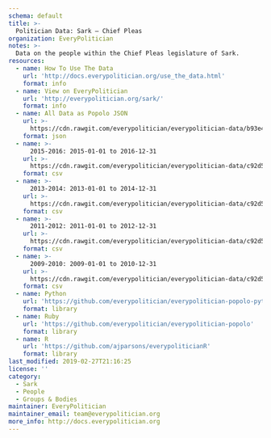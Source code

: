 ```yaml
---
schema: default
title: >-
  Politician Data: Sark — Chief Pleas
organization: EveryPolitician
notes: >-
  Data on the people within the Chief Pleas legislature of Sark.
resources:
  - name: How To Use The Data
    url: 'http://docs.everypolitician.org/use_the_data.html'
    format: info
  - name: View on EveryPolitician
    url: 'http://everypolitician.org/sark/'
    format: info
  - name: All Data as Popolo JSON
    url: >-
      https://cdn.rawgit.com/everypolitician/everypolitician-data/b93e448706a12d9d165043b14973cfc025bcd9ba/data/Sark/Chief_Pleas/ep-popolo-v1.0.json
    format: json
  - name: >-
      2015-2016: 2015-01-01 to 2016-12-31
    url: >-
      https://cdn.rawgit.com/everypolitician/everypolitician-data/c92d50f3a95ab3e54373befd15f113ed52da5b44/data/Sark/Chief_Pleas/term-2015.csv
    format: csv
  - name: >-
      2013-2014: 2013-01-01 to 2014-12-31
    url: >-
      https://cdn.rawgit.com/everypolitician/everypolitician-data/c92d50f3a95ab3e54373befd15f113ed52da5b44/data/Sark/Chief_Pleas/term-2013.csv
    format: csv
  - name: >-
      2011-2012: 2011-01-01 to 2012-12-31
    url: >-
      https://cdn.rawgit.com/everypolitician/everypolitician-data/c92d50f3a95ab3e54373befd15f113ed52da5b44/data/Sark/Chief_Pleas/term-2011.csv
    format: csv
  - name: >-
      2009-2010: 2009-01-01 to 2010-12-31
    url: >-
      https://cdn.rawgit.com/everypolitician/everypolitician-data/c92d50f3a95ab3e54373befd15f113ed52da5b44/data/Sark/Chief_Pleas/term-2009.csv
    format: csv
  - name: Python
    url: 'https://github.com/everypolitician/everypolitician-popolo-python'
    format: library
  - name: Ruby
    url: 'https://github.com/everypolitician/everypolitician-popolo'
    format: library
  - name: R
    url: 'https://github.com/ajparsons/everypoliticianR'
    format: library
last_modified: 2019-02-27T21:16:25
license: ''
category:
  - Sark
  - People
  - Groups & Bodies
maintainer: EveryPolitician
maintainer_email: team@everypolitician.org
more_info: http://docs.everypolitician.org
---
```


